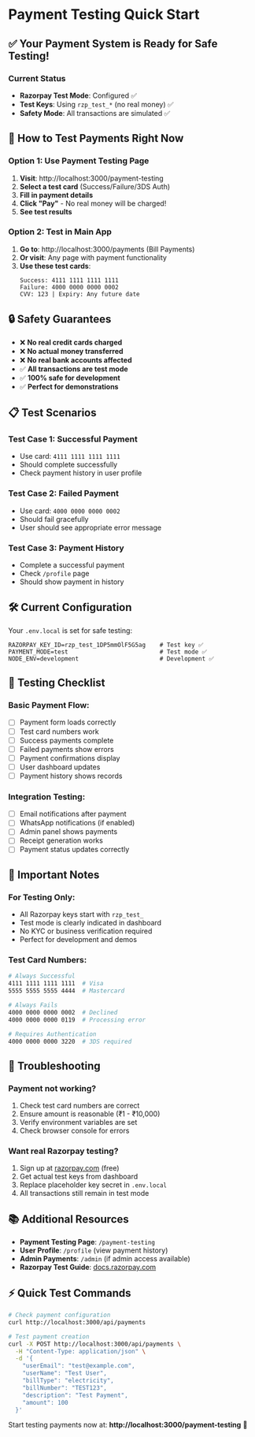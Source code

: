 # Payment Testing Quick Start

## ✅ Your Payment System is Ready for Safe Testing!

### Current Status
- **Razorpay Test Mode**: Configured ✅
- **Test Keys**: Using `rzp_test_*` (no real money) ✅
- **Safety Mode**: All transactions are simulated ✅

## 🚀 How to Test Payments Right Now

### Option 1: Use Payment Testing Page
1. **Visit**: http://localhost:3000/payment-testing
2. **Select a test card** (Success/Failure/3DS Auth)
3. **Fill in payment details**
4. **Click "Pay"** - No real money will be charged!
5. **See test results**

### Option 2: Test in Main App
1. **Go to**: http://localhost:3000/payments (Bill Payments)
2. **Or visit**: Any page with payment functionality
3. **Use these test cards**:
   ```
   Success: 4111 1111 1111 1111
   Failure: 4000 0000 0000 0002
   CVV: 123 | Expiry: Any future date
   ```

## 🔒 Safety Guarantees

- ❌ **No real credit cards charged**
- ❌ **No actual money transferred**  
- ❌ **No real bank accounts affected**
- ✅ **All transactions are test mode**
- ✅ **100% safe for development**
- ✅ **Perfect for demonstrations**

## 📋 Test Scenarios

### Test Case 1: Successful Payment
- Use card: `4111 1111 1111 1111`
- Should complete successfully
- Check payment history in user profile

### Test Case 2: Failed Payment
- Use card: `4000 0000 0000 0002`
- Should fail gracefully
- User should see appropriate error message

### Test Case 3: Payment History
- Complete a successful payment
- Check `/profile` page
- Should show payment in history

## 🛠 Current Configuration

Your `.env.local` is set for safe testing:
```env
RAZORPAY_KEY_ID=rzp_test_1DP5mmOlF5G5ag    # Test key ✅
PAYMENT_MODE=test                          # Test mode ✅
NODE_ENV=development                       # Development ✅
```

## 🎯 Testing Checklist

### Basic Payment Flow:
- [ ] Payment form loads correctly
- [ ] Test card numbers work
- [ ] Success payments complete
- [ ] Failed payments show errors
- [ ] Payment confirmations display
- [ ] User dashboard updates
- [ ] Payment history shows records

### Integration Testing:
- [ ] Email notifications after payment
- [ ] WhatsApp notifications (if enabled)
- [ ] Admin panel shows payments
- [ ] Receipt generation works
- [ ] Payment status updates correctly

## 🚨 Important Notes

### For Testing Only:
- All Razorpay keys start with `rzp_test_` 
- Test mode is clearly indicated in dashboard
- No KYC or business verification required
- Perfect for development and demos

### Test Card Numbers:
```bash
# Always Successful
4111 1111 1111 1111  # Visa
5555 5555 5555 4444  # Mastercard

# Always Fails  
4000 0000 0000 0002  # Declined
4000 0000 0000 0119  # Processing error

# Requires Authentication
4000 0000 0000 3220  # 3DS required
```

## 🔧 Troubleshooting

### Payment not working?
1. Check test card numbers are correct
2. Ensure amount is reasonable (₹1 - ₹10,000)
3. Verify environment variables are set
4. Check browser console for errors

### Want real Razorpay testing?
1. Sign up at [razorpay.com](https://razorpay.com) (free)
2. Get actual test keys from dashboard
3. Replace placeholder key secret in `.env.local`
4. All transactions still remain in test mode

## 📚 Additional Resources

- **Payment Testing Page**: `/payment-testing`
- **User Profile**: `/profile` (view payment history)
- **Admin Payments**: `/admin` (if admin access available)
- **Razorpay Test Guide**: [docs.razorpay.com](https://docs.razorpay.com/docs/test-mode)

## ⚡ Quick Test Commands

```bash
# Check payment configuration
curl http://localhost:3000/api/payments

# Test payment creation
curl -X POST http://localhost:3000/api/payments \
  -H "Content-Type: application/json" \
  -d '{
    "userEmail": "test@example.com",
    "userName": "Test User", 
    "billType": "electricity",
    "billNumber": "TEST123",
    "description": "Test Payment",
    "amount": 100
  }'
```

Start testing payments now at: **http://localhost:3000/payment-testing** 🎉
